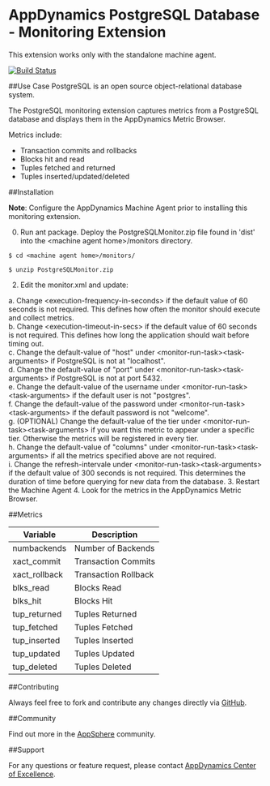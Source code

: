 # AppDynamics PostgreSQL Database - Monitoring Extension

This extension works only with the standalone machine agent.


[![Build Status](https://travis-ci.org/fhalim/postgresql-monitoring-extension.svg)](https://travis-ci.org/fhalim/postgresql-monitoring-extension)


##Use Case
PostgreSQL is an open source object-relational database system.

The PostgreSQL monitoring extension captures metrics from a PostgreSQL database and displays them in the AppDynamics Metric Browser. 

Metrics include:
* Transaction commits and rollbacks
* Blocks hit and read
* Tuples fetched and returned
* Tuples inserted/updated/deleted

##Installation

**Note**: Configure the AppDynamics Machine Agent prior to installing this monitoring extension.

0. Run ant package. Deploy the PostgreSQLMonitor.zip file found in 'dist' into the \<machine agent home\>/monitors directory.

```
$ cd <machine agent home>/monitors/

$ unzip PostgreSQLMonitor.zip
```
2. Edit the monitor.xml and update:

  a. Change \<execution-frequency-in-seconds\> if the default value of 60 seconds is not required. This defines how often the monitor should
execute and collect metrics.    
  b. Change \<execution-timeout-in-secs\> if the default value of 60 seconds is not required. This defines how long the application should
wait before timing out.   
  c. Change the default-value of "host" under \<monitor-run-task\>\<task-arguments\> if PostgreSQL is not at
"localhost".  
  d. Change the default-value of "port" under \<monitor-run-task\>\<task-arguments\> if PostgreSQL is not at port 5432.  
  e. Change the default-value of the username under \<monitor-run-task\>\<task-arguments\> if the default user is not "postgres".  
  f. Change the default-value of the password under <monitor-run-task\>\<task-arguments\> if the default password is not "welcome".  
  g. (OPTIONAL) Change the default-value of the tier under \<monitor-run-task\>\<task-arguments\> if you want this metric to appear under a specific tier. Otherwise the metrics will be registered in every tier.  
  h. Change the default-value of "columns" under \<monitor-run-task\>\<task-arguments\> if all the metrics specified above are not required.  
  i. Change the refresh-intervale under \<monitor-run-task\>\<task-arguments\> if the default value of 300 seconds is not required. This determines the duration of time before querying for new data from the database.
3. Restart the Machine Agent
4. Look for the metrics in the AppDynamics Metric Browser.  


##Metrics

| Variable | Description |
| --- | --- |
| numbackends | Number of Backends |
| xact\_commit | Transaction Commits |
| xact\_rollback | Transaction Rollback |
| blks\_read | Blocks Read |
| blks\_hit | Blocks Hit |
| tup\_returned | Tuples Returned |
| tup\_fetched | Tuples Fetched |
| tup\_inserted | Tuples Inserted |
| tup\_updated | Tuples Updated |
| tup\_deleted | Tuples Deleted |


  


##Contributing

Always feel free to fork and contribute any changes directly via [GitHub](https://github.com/Appdynamics/postgresql-monitoring-extension).

##Community

Find out more in the [AppSphere](http://appsphere.appdynamics.com/t5/Extensions/PostgresSQL-Database-Monitoring-Extension/idi-p/837) community.

##Support

For any questions or feature request, please contact [AppDynamics Center of Excellence](mailto:ace-request@appdynamics.com).
